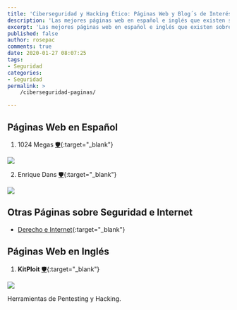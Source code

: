 ```yaml
---
title: 'Ciberseguridad y Hacking Ético: Páginas Web y Blog´s de Interés'
description: 'Las mejores páginas web en español e inglés que existen sobre ciberseguridad, seguridad digital, hacking ético y técnicas y metodologias hackers.'
excerpt: 'Las mejores páginas web en español e inglés que existen sobre ciberseguridad, seguridad digital, hacking ético y técnicas y metodologias hackers.'
published: false
author: rosepac
comments: true
date: 2020-01-27 08:07:25
tags:
- Seguridad
categories:
- Seguridad
permalink: >
    /ciberseguridad-paginas/

---
```

## Páginas Web en Español

1. 1024 Megas [🛡](https://www.1024megas.com/){:target="_blank"}

![](https://i.ibb.co/HYmqfNr/image.png)

2. Enrique Dans [🛡](https://www.enriquedans.com/){:target="_blank"}

![](https://i.ibb.co/ydRMrgL/image.png)

## Otras Páginas sobre Seguridad e Internet

* [Derecho e Internet](http://derecho-internet.org/){:target="_blank"}

## Páginas Web en Inglés

1. **KitPloit** [🛡](https://www.kitploit.com/){:target="_blank"}

![](https://i.ibb.co/YcJHFT8/image.png)

Herramientas de Pentesting y Hacking.
